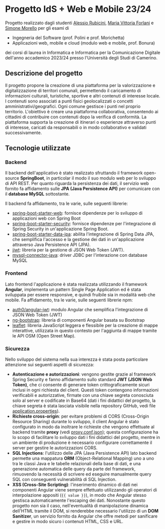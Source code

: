 # Progetto IdS + Web e Mobile 23/24
Progetto realizzato dagli studenti [Alessio Rubicini](https://github.com/alessiorubicini), [Maria Vittoria Forlani](https://github.com/Vittoria61) e [Simone Morello](https://github.com/DiamondBest) per gli esami di
- Ingegneria del Software (prof. Polini e prof. Morichetta)
- Applicazioni web, mobile e cloud (modulo web e mobile, prof. Bonura) 

dei corsi di laurea in Informatica e Informatica per la Comunicazione Digitale dell'anno accademico 2023/24 presso l'Università degli Studi di Camerino.

## Descrizione del progetto
Il progetto propone la creazione di una piattaforma per la valorizzazione e digitalizzazione di territori comunali, permettendo il caricamento di informazioni culturali, turistiche, sportive e altri contenuti di interesse locale. I contenuti sono associati a punti fisici geolocalizzati o concetti amministrativi/geografici. Ogni comune gestisce i punti nel proprio territorio. L'obiettivo è creare una piattaforma collaborativa, consentendo ai cittadini di contribuire con contenuti dopo la verifica di conformità. La piattaforma supporta la creazione di itinerari o esperienze attraverso punti di interesse, caricati da responsabili o in modo collaborativo e validati successivamente.

## Tecnologie utilizzate

### Backend
Il backend dell'applicativo è stato realizzato sfruttando il framework open-source **SpringBoot**, in particolar il modo il suo modulo web per lo sviluppo di API REST. Per quanto riguarda la persistenza dei dati, il servizio web fornito fa affidamento sulle **JPA (Java Persistence API)** per comunicare con il **database MySQL** sottostante.

Il backend fa affidamento, tra le varie, sulle seguenti librerie:
- [spring-boot-starter-web](https://mvnrepository.com/artifact/org.springframework.boot/spring-boot-starter-web): fornisce dipendenze per lo sviluppo di applicazioni web con Spring Boot
- [spring-boot-starter-security](https://mvnrepository.com/artifact/org.springframework.boot/spring-boot-starter-security): fornisce dipendenze per l'integrazione di Spring Security in un'applicazione Spring Boot.
- [spring-boot-starter-data-jpa](https://mvnrepository.com/artifact/org.springframework.boot/spring-boot-starter-data-jpa): abilita l'integrazione di Spring Data JPA, che semplifica l'accesso e la gestione dei dati in un'applicazione attraverso Java Persistence API (JPA).
- [jjwt](https://mvnrepository.com/artifact/io.jsonwebtoken/jjwt-api): libreria per la gestione di JSON Web Token (JWT).
- [mysql-connector-java](https://mvnrepository.com/artifact/mysql/mysql-connector-java): driver JDBC per l'interazione con database MySQL

### Frontend
Lato frontend l'applicazione è stata realizzata utilizzando il framework **Angular**, implementa un pattern Single Page Application ed è stata sviluppata per essere responsive, e quindi fruibile sia in modalità web che mobile. Fa affidamento, tra le varie, sulle seguenti librerie npm:
- [auth0/angular-jwt](https://www.npmjs.com/package/@auth0/angular-jwt): modulo Angular che semplifica l'integrazione di JSON Web Token (JWT) 
- [ng-bootstrap](https://www.npmjs.com/package/@ng-bootstrap/ng-bootstrap): libreria di componenti Angular basata su Bootstrap
- [leaflet](https://www.npmjs.com/package/leaflet): libreria JavaScript leggera e flessibile per la creazione di mappe interattive, utilizzata in questo contesto per l'aggiunta di mappe tramite le API OSM (Open Street Map).

### Sicurezza
Nello sviluppo del sistema nella sua interezza è stata posta particolare attenzione sui seguenti aspetti di sicurezza:
- **Autenticazione e autorizzazioni**: vengono gestite grazie al framework Spring Security e fanno affidamento sullo standard **JWT (JSON Web Token)**, che ci consente di generare token crittograficamente sicuri inclusi in ogni richiesta del client. Questi token contengono informazioni verificabili e autorizzative, firmate con una chiave segreta conosciuta solo al server e codificate in Base64 (dati i fini didattici del progetto, la chiave segreta è stata lasciata visibile nella repository GitHub, vedi file [application.properties](backend/opencity/src/main/resources/application.properties)).
- **Richieste cross-origin**: per evitare problemi di CORS (Cross-Origin Resource Sharing) durante lo sviluppo, il client Angular è stato configurato in modo da inoltrare le richieste che vengono effettuate al backend tramite **proxy** (vedi [proxy.conf.json](frontend/src/proxy.conf.json)); questa configurazione ha lo scopo di facilitare lo sviluppo dati i fini didattici del progetto, mentre in un ambiente di produzione è necessario configurare correttamente il server per gestire le autorizzazioni CORS.
- **SQL Injections**: l'utilizzo delle JPA (Java Persistence API) lato backend permette una mappatura **ORM** (Object-Relational Mapping) uno a uno tra le classi Java e le tabelle relazionali della base di dati, e una generazione automatica delle query da parte del framework, rimuovendo la necessità di scrivere ed eseguire manualmente query SQL con conseguenti vulnerabilità di SQL Injection.
- **XSS (Cross-Site Scripting)**: l'inserimento dinamico di dati nei componenti Angular viene sempre effettuato utilizzando gli operatori di interpolazione appositi (`{{ value }}`), in modo che Angular stesso gestisca automaticamente l'escaping dei dati. Nonostante questo progetto non sia il caso, nell'eventualità di manipolazione dinamica dell'HTML tramite il DOM, si renderebbe necessario l'utilizzo di un **DOM Sanitizer**, un servizio fornito da Angular che offre metodi per sanificare e gestire in modo sicuro i contenuti HTML, CSS e URL.